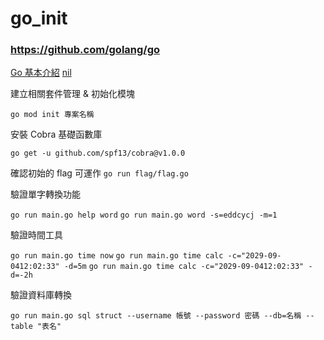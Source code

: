 # go_init
### https://github.com/golang/go
[Go 基本介紹](https://sz9751210.github.io/posts/go-variable-and-const/)
[nil](https://stackoverflow.com/questions/35983118/what-does-nil-mean-in-golang)


建立相關套件管理 & 初始化模塊

`go mod init 專案名稱`

安裝 Cobra 基礎函數庫

`go get -u github.com/spf13/cobra@v1.0.0`

確認初始的 flag 可運作
`go run flag/flag.go`

驗證單字轉換功能

`go run main.go help word`
`go run main.go word -s=eddcycj -m=1`

驗證時間工具

`go run main.go time now`
`go run main.go time calc -c="2029-09-0412:02:33" -d=5m`
`go run main.go time calc -c="2029-09-0412:02:33" -d=-2h`

驗證資料庫轉換

`go run main.go sql struct --username 帳號 --password 密碼 --db=名稱 --table "表名"`
